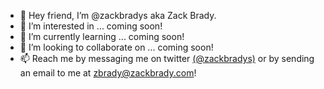 - 👋 Hey friend, I’m @zackbradys aka Zack Brady.
- 👀 I’m interested in ... coming soon!
- 🌱 I’m currently learning ... coming soon!
- 💞️ I’m looking to collaborate on ... coming soon!
- 📫 Reach me by messaging me on twitter [(@zackbradys)](https://twitter.com/zackbradys) or by sending an email to me at [zbrady@zackbrady.com](mailto:zbrady@zackbrady.com)!

<!---
zackbradys/zackbradys is a ✨ special ✨ repository because its `README.md` (this file) appears on your GitHub profile.
You can click the Preview link to take a look at your changes.
--->
